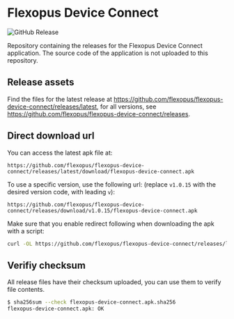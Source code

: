 # Flexopus Device Connect
![GitHub Release](https://img.shields.io/github/v/release/flexopus/flexopus-device-connect)

Repository containing the releases for the Flexopus Device Connect application. The source code of the application is not uploaded to this repository.

## Release assets
Find the files for the latest release at https://github.com/flexopus/flexopus-device-connect/releases/latest, for all versions, see https://github.com/flexopus/flexopus-device-connect/releases.


## Direct download url
You can access the latest apk file at:
```
https://github.com/flexopus/flexopus-device-connect/releases/latest/download/flexopus-device-connect.apk
```
To use a specific version, use the following url: (replace `v1.0.15` with the desired version code, with leading `v`):
```
https://github.com/flexopus/flexopus-device-connect/releases/download/v1.0.15/flexopus-device-connect.apk
```
Make sure that you enable redirect following when downloading the apk with a script:
```bash
curl -OL https://github.com/flexopus/flexopus-device-connect/releases/latest/download/flexopus-device-connect.apk
```
## Verifiy checksum
All release files have their checksum uploaded, you can use them to verify file contents.
```bash
$ sha256sum --check flexopus-device-connect.apk.sha256
flexopus-device-connect.apk: OK
```
